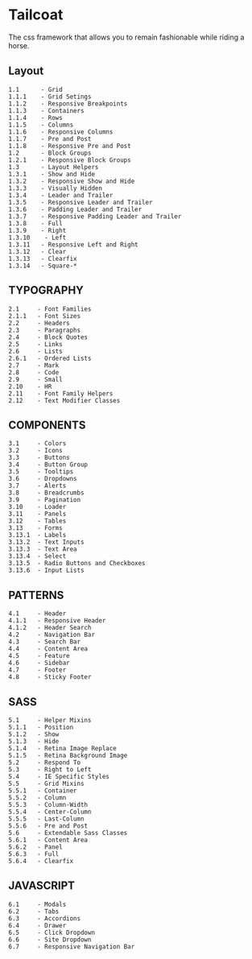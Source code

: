 # Tailcoat
The css framework that allows you to remain fashionable while riding a horse.

## Layout
    1.1      - Grid
    1.1.1    - Grid Setings
    1.1.2    - Responsive Breakpoints
    1.1.3    - Containers
    1.1.4    - Rows
    1.1.5    - Columns
    1.1.6    - Responsive Columns
    1.1.7    - Pre and Post
    1.1.8    - Responsive Pre and Post
    1.2      - Block Groups
    1.2.1    - Responsive Block Groups
    1.3      - Layout Helpers
    1.3.1    - Show and Hide
    1.3.2    - Responsive Show and Hide
    1.3.3    - Visually Hidden
    1.3.4    - Leader and Trailer
    1.3.5    - Responsive Leader and Trailer
    1.3.6    - Padding Leader and Trailer
    1.3.7    - Responsive Padding Leader and Trailer
    1.3.8    - Full
    1.3.9    - Right
    1.3.10    - Left
    1.3.11   - Responsive Left and Right
    1.3.12   - Clear
    1.3.13   - Clearfix
    1.3.14   - Square-*

## TYPOGRAPHY
    2.1     - Font Families
    2.1.1   - Font Sizes
    2.2     - Headers
    2.3     - Paragraphs
    2.4     - Block Quotes
    2.5     - Links
    2.6     - Lists
    2.6.1   - Ordered Lists
    2.7     - Mark
    2.8     - Code
    2.9     - Small
    2.10    - HR
    2.11    - Font Family Helpers
    2.12    - Text Modifier Classes

## COMPONENTS
    3.1     - Colors
    3.2     - Icons
    3.3     - Buttons
    3.4     - Button Group
    3.5     - Tooltips
    3.6     - Dropdowns
    3.7     - Alerts
    3.8     - Breadcrumbs
    3.9     - Pagination
    3.10    - Loader
    3.11    - Panels
    3.12    - Tables
    3.13    - Forms
    3.13.1  - Labels
    3.13.2  - Text Inputs
    3.13.3  - Text Area
    3.13.4  - Select
    3.13.5  - Radio Buttons and Checkboxes
    3.13.6  - Input Lists

## PATTERNS
    4.1     - Header
    4.1.1   - Responsive Header
    4.1.2   - Header Search
    4.2     - Navigation Bar
    4.3     - Search Bar
    4.4     - Content Area
    4.5     - Feature
    4.6     - Sidebar
    4.7     - Footer
    4.8     - Sticky Footer

## SASS
    5.1     - Helper Mixins
    5.1.1   - Position
    5.1.2   - Show
    5.1.3   - Hide
    5.1.4   - Retina Image Replace
    5.1.5   - Retina Background Image
    5.2     - Respond To
    5.3     - Right to Left
    5.4     - IE Specific Styles
    5.5     - Grid Mixins
    5.5.1   - Container
    5.5.2   - Column
    5.5.3   - Column-Width
    5.5.4   - Center-Column
    5.5.5   - Last-Column
    5.5.6   - Pre and Post
    5.6     - Extendable Sass Classes
    5.6.1   - Content Area
    5.6.2   - Panel
    5.6.3   - Full
    5.6.4   - Clearfix

## JAVASCRIPT
    6.1     - Modals
    6.2     - Tabs
    6.3     - Accordions
    6.4     - Drawer
    6.5     - Click Dropdown
    6.6     - Site Dropdown
    6.7     - Responsive Navigation Bar
